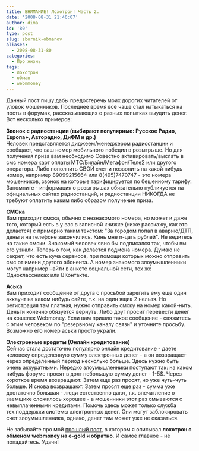 ```yaml
---
title: ВНИМАНИЕ! Лохотрон! Часть 2.
date: '2008-08-31 21:46:07'
author: dima
id: '80'
type: post
slug: sbornik-obmanov
aliases: 
  - 2008-08-31-80
categories:
  - Про жизнь
tags:
  - лохотрон
  - обман
  - webmmoney
---
```


Данный пост пишу дабы предостеречь моих дорогих читателей от уловок мошенников. Последнее время всё чаще стал натыкаться на посты в форумах, рассказывающих о разных попытках выудить денег. Вот несколько примеров:

**Звонок с радиостанции (выбирают популярные: Русское Радио, Европа+, Авторадио, ДиФМ и др.)**  
Человек представляется диджеем/менеджером радиостанции и сообщает, что ваш номер мобильного победил в розыгрыше. Но для получения приза вам необходимо Совестно активировать/выслать в смс номера карт оплаты МТС/Билайн/Мегафон/Теле2 или другого оператора. Либо пополнить СВОЙ счет и позвонить на какой нибудь номер, например 89099215664 или 8(495)7470747 - это номера мошенников, звонок на которые тарифицируется по бешенному тарифу. Запомните - информация о розыгрышах обязательно публикуется на официальных сайтах радиостанций, и радиостанции НИКОГДА не требуют оплатить каким либо образом получение приза.  

**СМСка**  
Вам приходит смска, обычно с незнакомого номера, но может и даже того, который есть в у вас в записной книжке (ниже расскажу, как это делается) с примерно таким текстом: "За городом попал в аварию/ДТП, деньги на телефоне закончились. Кинь мне n-цать рублей". Не ведитесь на такие смски. Знакомый человек явно бы подписался так, чтобы вы его узнали. Теперь о том, как делается подмена номера. Думаю не секрет, что есть куча сервисов, при помощи которых можно отправить смс от имени другого абонента. А номер знакомого злоумышленники могут например найти в анкете социальной сети, тех же Одноклассниках или ВКонтакте.

**Аська**  
Вам приходит сообщение от друга с просьбой зарегить ему еще один аккаунт на каком нибудь сайте, т.к. на один ящик 2 нельзя. Но регистрация там платная, нужно отправить смску на номер какой-нить. Деньги конечно обязуется вернуть. Либо друг просит перевести денег на кошелек Webmoney. Если вам пришло такое сообщение - свяжитесь с этим человеком по "резервному каналу связи" и уточните просьбу. Возможно его номер аськи просто украли.  

**Электронные кредиты (Онлайн кредитование)**  
Сейчас стала достаточно популярно онлайн кредитование - даете человеку определенную сумму электронных денег - а он возвращает через определенный период несколько больше. Здесь нужно быть очень аккуратными. Нередко злоумышленники поступают так: на каком нибудь форуме просят в долг небольшую сумму денег - 1-5$. Через короткое время возвращают. Затем еще раз просят, но уже чуть-чуть больше. И снова возвращают. Затем просят еще раз - сумма уже достаточно большая - люди естественно дают, т.к. впечатление о заемщике сложилось хорошее - а мошенники этот раз смываются с невыплаченными кредитами. Помочь здесь может только служба тех.поддержки системы электронных денег. Они могут заблокировать счет злоумышленника, однако, денег там может уже не оказаться.  

Не забывайте про мой [прошлый пост](/blog/2008-04-05-24), в котором я описывал **лохотрон с обменом webmoney на e-gold и обратно**. И самое главное - не попадайтесь. Удачи!